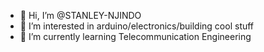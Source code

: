 - 👋 Hi, I’m @STANLEY-NJINDO
- 👀 I’m interested in arduino/electronics/building cool stuff
- 🌱 I’m currently learning Telecommunication Engineering


<!---
STANLEY-NJINDO/STANLEY-NJINDO is a ✨ special ✨ repository because its `README.md` (this file) appears on your GitHub profile.
You can click the Preview link to take a look at your changes.
--->
